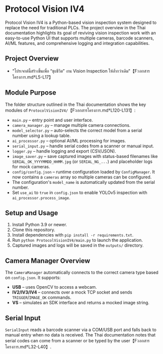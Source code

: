 # Protocol Vision IV4

Protocol Vision IV4 is a Python-based vision inspection system designed to replace the need for traditional PLCs. The project overview in the Thai documentation highlights its goal of reviving vision inspection work with an easy-to-use Python UI that supports multiple cameras, barcode scanners, AI/ML features, and comprehensive logging and integration capabilities.

## Project Overview
- "โปรเจกต์นี้สร้างขึ้นเพื่อ “ชุบชีวิต” งาน Vision Inspection ให้ล้ำกว่าเดิม"【F:เอกสารโครงการ.md†L5-L17】

## Module Purpose

The folder structure outlined in the Thai documentation shows the key modules of
`ProtocolVisionIV4/`【F:เอกสารโครงการ.md†L120-L131】:
- `main.py` – entry point and user interface.
- `camera_manager.py` – manage multiple camera connections.
- `model_selector.py` – auto-selects the correct model from a serial number using a lookup table.
- `ai_processor.py` – optional AI/ML processing for images.
- `serial_input.py` – handle serial codes from a scanner or manual input.
- `logger.py` – handle logging and export (CSV/JSON).
- `image_saver.py` – save captured images with status-based filenames like
  `SERIAL_OK_YYYYMMDD_HHMM.jpg` (or `SERIAL_NG_...`) and placeholder logs for
  mock cameras.
- `config/config.json` – runtime configuration loaded by `ConfigManager`. It now
  contains a `cameras` array so multiple cameras can be configured.
- The configuration's `model_name` is automatically updated from the serial number.
- Set `use_ai` to `true` in `config.json` to enable YOLOv5 inspection with
  `ai_processor.process_image`.

## Setup and Usage
1. Install Python 3.9 or newer.
2. Clone this repository.
3. Install dependencies with `pip install -r requirements.txt`.
4. Run `python ProtocolVisionIV4/main.py` to launch the application.
5. Captured images and logs will be saved in the `outputs/` directory.

## Camera Manager Overview

The `CameraManager` automatically connects to the correct camera type based on
`config.json`. It supports:
* **USB** – uses OpenCV to access a webcam.
* **IV2/IV3/IV4** – connects over a mock TCP socket and sends `TRIGGER`/`IMAGE_OK` commands.
* **VS** – simulates an SDK interface and returns a mocked image string.

## Serial Input

`SerialInput` reads a barcode scanner via a COM/USB port and falls back to
manual entry when no data is received. The Thai documentation notes that serial
codes can come from a scanner or be typed by the user【F:เอกสารโครงการ.md†L32-L40】.


